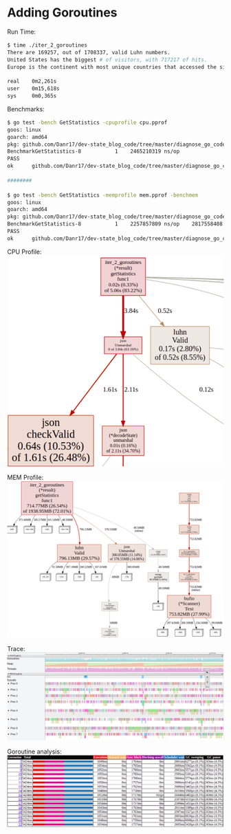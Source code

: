 # Adding Goroutines

Run Time:

```bash
$ time ./iter_2_goroutines
There are 169257, out of 1708337, valid Luhn numbers. 
United States has the biggest # of visitors, with 717217 of hits. 
Europe is the continent with most unique countries that accessed the site more than 1000 times. It has 33 unique countries. 

real	0m2,261s
user	0m15,618s
sys	    0m0,365s
```

Benchmarks:

```bash
$ go test -bench GetStatistics -cpuprofile cpu.pprof
goos: linux
goarch: amd64
pkg: github.com/Danr17/dev-state_blog_code/tree/master/diagnose_go_code/iter_2_goroutines
BenchmarkGetStatistics-8   	       1	2465210319 ns/op
PASS
ok  	github.com/Danr17/dev-state_blog_code/tree/master/diagnose_go_code/iter_2_goroutines	2.615s

########

$ go test -bench GetStatistics -memprofile mem.pprof -benchmem
goos: linux
goarch: amd64
pkg: github.com/Danr17/dev-state_blog_code/tree/master/diagnose_go_code/iter_2_goroutines
BenchmarkGetStatistics-8   	       1	2257857809 ns/op	2817558408 B/op	25624869 allocs/op
PASS
ok  	github.com/Danr17/dev-state_blog_code/tree/master/diagnose_go_code/iter_2_goroutines	2.262s

```

CPU Profile:  
![iter 2 cpu](imgs/iter2_cpu.png "Iter 2 CPU")

MEM Profile:  
![iter 2 mem](imgs/iter2_mem.png "Iter 2 MEM")

Trace:  
![iter 2 trace](imgs/iter2_trace.png "Iter 2 Trace")

Goroutine analysis:  
![iter 2 trace](imgs/iter2_goroutines.png "Iter 2 Goroutines")

